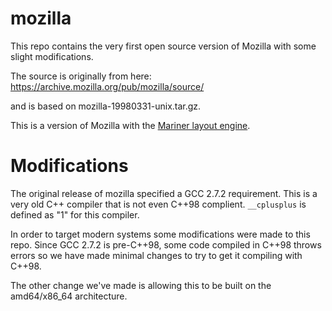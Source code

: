 # mozilla

This repo contains the very first open source version of Mozilla with some
slight modifications.

The source is originally from here:
https://archive.mozilla.org/pub/mozilla/source/

and is based on mozilla-19980331-unix.tar.gz.

This is a version of Mozilla with the [Mariner layout engine](https://en.wikipedia.org/wiki/Mariner_(browser_engine)).

# Modifications

The original release of mozilla specified a GCC 2.7.2 requirement. This is a
very old C++ compiler that is not even C++98 complient. ``__cplusplus`` is
defined as "1" for this compiler.

In order to target modern systems some modifications were made to this repo.
Since GCC 2.7.2 is pre-C++98, some code compiled in C++98 throws errors so
we have made minimal changes to try to get it compiling with C++98.

The other change we've made is allowing this to be built on the amd64/x86\_64
architecture.

